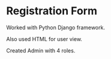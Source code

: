 # Registration Form

Worked with Python Django framework.

Also used HTML for user view.

Created Admin with 4 roles.
